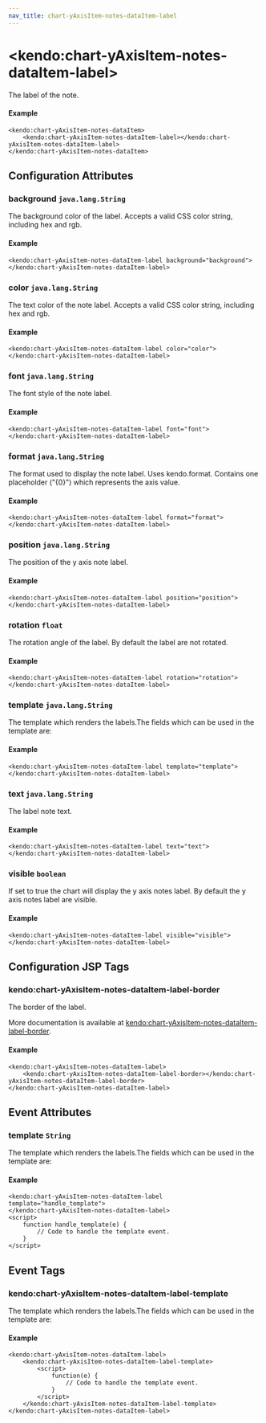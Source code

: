 ```yaml
---
nav_title: chart-yAxisItem-notes-dataItem-label
---
```


# \<kendo:chart-yAxisItem-notes-dataItem-label\>

The label of the note.

#### Example
    <kendo:chart-yAxisItem-notes-dataItem>
        <kendo:chart-yAxisItem-notes-dataItem-label></kendo:chart-yAxisItem-notes-dataItem-label>
    </kendo:chart-yAxisItem-notes-dataItem>

## Configuration Attributes

### background `java.lang.String`

The background color of the label. Accepts a valid CSS color string, including hex and rgb.

#### Example
    <kendo:chart-yAxisItem-notes-dataItem-label background="background">
    </kendo:chart-yAxisItem-notes-dataItem-label>

### color `java.lang.String`

The text color of the note label. Accepts a valid CSS color string, including hex and rgb.

#### Example
    <kendo:chart-yAxisItem-notes-dataItem-label color="color">
    </kendo:chart-yAxisItem-notes-dataItem-label>

### font `java.lang.String`

The font style of the note label.

#### Example
    <kendo:chart-yAxisItem-notes-dataItem-label font="font">
    </kendo:chart-yAxisItem-notes-dataItem-label>

### format `java.lang.String`

The format used to display the note label. Uses kendo.format. Contains one placeholder ("{0}") which represents the axis value.

#### Example
    <kendo:chart-yAxisItem-notes-dataItem-label format="format">
    </kendo:chart-yAxisItem-notes-dataItem-label>

### position `java.lang.String`

The position of the y axis note label.

#### Example
    <kendo:chart-yAxisItem-notes-dataItem-label position="position">
    </kendo:chart-yAxisItem-notes-dataItem-label>

### rotation `float`

The rotation angle of the label. By default the label are not rotated.

#### Example
    <kendo:chart-yAxisItem-notes-dataItem-label rotation="rotation">
    </kendo:chart-yAxisItem-notes-dataItem-label>

### template `java.lang.String`

The template which renders the labels.The fields which can be used in the template are:

#### Example
    <kendo:chart-yAxisItem-notes-dataItem-label template="template">
    </kendo:chart-yAxisItem-notes-dataItem-label>

### text `java.lang.String`

The label note text.

#### Example
    <kendo:chart-yAxisItem-notes-dataItem-label text="text">
    </kendo:chart-yAxisItem-notes-dataItem-label>

### visible `boolean`

If set to true the chart will display the y axis notes label. By default the y axis notes label are visible.

#### Example
    <kendo:chart-yAxisItem-notes-dataItem-label visible="visible">
    </kendo:chart-yAxisItem-notes-dataItem-label>


##  Configuration JSP Tags

### kendo:chart-yAxisItem-notes-dataItem-label-border

The border of the label.

More documentation is available at [kendo:chart-yAxisItem-notes-dataItem-label-border](/api/wrappers/jsp/chart/yaxisitem-notes-dataitem-label-border).

#### Example

    <kendo:chart-yAxisItem-notes-dataItem-label>
        <kendo:chart-yAxisItem-notes-dataItem-label-border></kendo:chart-yAxisItem-notes-dataItem-label-border>
    </kendo:chart-yAxisItem-notes-dataItem-label>


## Event Attributes

### template `String`

The template which renders the labels.The fields which can be used in the template are:


#### Example
    <kendo:chart-yAxisItem-notes-dataItem-label template="handle_template">
    </kendo:chart-yAxisItem-notes-dataItem-label>
    <script>
        function handle_template(e) {
            // Code to handle the template event.
        }
    </script>

## Event Tags

### kendo:chart-yAxisItem-notes-dataItem-label-template

The template which renders the labels.The fields which can be used in the template are:


#### Example
    <kendo:chart-yAxisItem-notes-dataItem-label>
        <kendo:chart-yAxisItem-notes-dataItem-label-template>
            <script>
                function(e) {
                    // Code to handle the template event.
                }
            </script>
        </kendo:chart-yAxisItem-notes-dataItem-label-template>
    </kendo:chart-yAxisItem-notes-dataItem-label>

